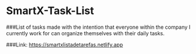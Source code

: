 # SmartX-Task-List

###List of tasks made with the intention that everyone within the company I currently work for can organize themselves with their daily tasks.

###Link: https://smartxlistadetarefas.netlify.app
